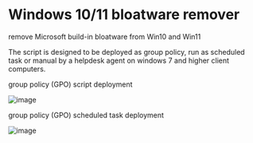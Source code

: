 # Windows 10/11 bloatware remover
remove Microsoft build-in bloatware from Win10 and Win11 

The script is designed to be deployed as group policy, run as scheduled task or manual by a helpdesk agent on windows 7 and higher client computers.

group policy (GPO) script deployment

![image](https://github.com/abydongroup/delete_domain_admins/assets/5834602/9dbd65a1-25c5-4fce-9821-2fd63a64caee)

group policy (GPO) scheduled task deployment

![image](https://github.com/abydongroup/winbloatremover/assets/5834602/f84fe4de-16dc-4be8-ae5f-6ff5790e3eb3)
